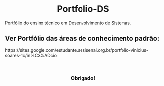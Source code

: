 <div align="center">

# Portfolio-DS
</div>
<P> Portfólio do ensino técnico em Desenvolvimento de Sistemas. <p>

<h2> Ver Portfólio das áreas de conhecimento padrão: </h2>

<p> https://sites.google.com/estudante.sesisenai.org.br/portfolio-vinicius-soares-1c/in%C3%ADcio <p>

<br>
<h3 align="center">Obrigado!</h3>
